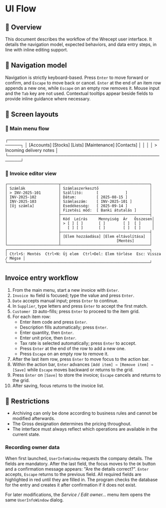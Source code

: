 # UI Flow

<!-- markdownlint-disable MD013 -->

## 🧱 Overview

This document describes the workflow of the Wrecept user interface. It details the
navigation model, expected behaviors, and data entry steps, in line with inline
editing support.

## 📌 Navigation model

Navigation is strictly keyboard-based. Press `Enter` to move forward or confirm,
and `Escape` to move back or cancel. `Enter` at the end of an item row appends a
new one, while `Escape` on an empty row removes it. Mouse input and the `Tab`
key are not used. Contextual tooltips appear beside fields to provide inline
guidance where necessary.

## 📀 Screen layouts

### 🔳 Main menu flow

┌──────────────────────────────────────────────────────┐
│ [Accounts] [Stocks] [Lists] [Maintenance] [Contacts] │
│                                                      │
│ > Incoming delivery notes                            │
└──────────────────────────────────────────────────────┘

### 🧾 Invoice editor view

```
┌───────────────────────┬────────────────────────────────────────┐
│ Számlák               │ Számlaszerkesztő                       │
│ > INV-2025-101        │ Szállító:      [            ]          │
│ INV-2025-102          │ Dátum:         [ 2025-08-15 ]          │
│ INV-2025-103          │ Számlaszám:    [ INV-2025-101 ]        │
│ [Új számla]           │ Esedékesség:   [ 2025-09-14 ]          │
│                       │ Fizetési mód:  [ Banki átutalás ]      │
│                       ├────────────────────────────────────────┤
│                       │ Kód  Leírás     Mennyiség  Ár   Összesen│
│                       │ > [ ] [ ]       [ ]        [ ]  [ ]     │
│                       │   [ ] [ ]       [ ]        [ ]  [ ]     │
│                       ├────────────────────────────────────────┤
│                       │ [Elem hozzáadása] [Elem eltávolítása]  │
│                       │                         [Mentés]       │
└───────────────────────┴────────────────────────────────────────┘
┌────────────────────────────────────────────────────────────────┐
│ Ctrl+S: Mentés  Ctrl+N: Új elem  Ctrl+Del: Elem törlése  Esc: Vissza / Mégse │
└────────────────────────────────────────────────────────────────┘
```

## Invoice entry workflow

1. From the main menu, start a new invoice with `Enter`.
2. `Invoice No` field is focused; type the value and press `Enter`.
3. `Date` accepts manual input; press `Enter` to continue.
4. In `Supplier`, type letters and press `Enter` to accept the first match.
5. `Customer ID` auto-fills; press `Enter` to proceed to the item grid.
6. For each item row:
   - Enter item code and press `Enter`.
   - Description fills automatically; press `Enter`.
   - Enter quantity, then `Enter`.
   - Enter unit price, then `Enter`.
   - Tax rate is selected automatically; press `Enter` to accept.
   - Press `Enter` at the end of the row to add a new one.
   - Press `Escape` on an empty row to remove it.
7. After the last item row, press `Enter` to move focus to the action bar.
8. Within the action bar, `Enter` advances `[Add item] → [Remove item] → [Save]` while `Escape` moves backward or returns to the grid.
9. Press `Enter` on `[Save]` to store the invoice; `Escape` cancels and returns to the grid.
10. After saving, focus returns to the invoice list.

## 📌 Restrictions

- Archiving can only be done according to business rules and cannot be modified
  afterwards.
- The Gross designation determines the pricing throughout.
- The interface must always reflect which operations are available in the current
  state.

### Recording owner data

When first launched, `UserInfoWindow` requests the company details. The fields are
mandatory. After the last field, the focus moves to the `OK` button and a
confirmation message appears: "Are the details correct?". `Enter` accepts,
`Escape` returns to the previous field. All required fields are highlighted in red
until they are filled in. The program checks the database for the entry and
creates it after confirmation if it does not exist.

For later modifications, the *Service / Edit owner...* menu item opens the same
`UserInfoWindow` dialog.

